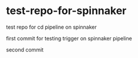 # test-repo-for-spinnaker
test repo for cd pipeline on spinnaker


first commit for testing trigger on spinnaker pipeline

second commit